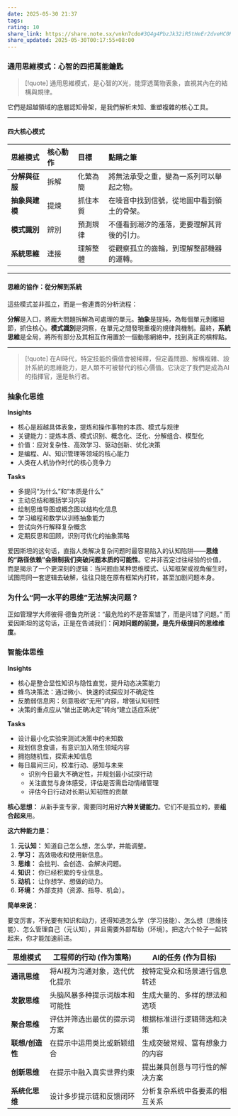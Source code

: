 ```yaml
---
date: 2025-05-30 21:37
tags: 
rating: 10
share_link: https://share.note.sx/vnkn7cdo#3Q4g4PbzJk32iR5tHeEr2dveHC0KZmaZdmZ1q209bwY
share_updated: 2025-05-30T00:17:55+08:00
---
```

### 通用思維模式：心智的四把萬能鑰匙

> [!quote]
> 通用思維模式，是心智的X光，能穿透萬物表象，直視其內在的結構與規律。

它們是超越領域的底層認知骨架，是我們解析未知、重塑複雜的核心工具。

---

#### 四大核心模式

| 思維模式 | 核心動作 | 目標 | 點睛之筆 |
| :--- | :--- | :--- | :--- |
| **分解與征服** | 拆解 | 化繁為簡 | 將無法承受之重，變為一系列可以舉起之物。 |
| **抽象與建模** | 提煉 | 抓住本質 | 在噪音中找到信號，從地圖中看到領土的骨架。 |
| **模式識別** | 辨別 | 預測規律 | 不僅看到潮汐的漲落，更要理解其背後的引力。 |
| **系統思維** | 連接 | 理解整體 | 從觀察孤立的齒輪，到理解整部機器的運轉。 |

---

#### 思維的協作：從分解到系統

這些模式並非孤立，而是一套連貫的分析流程：

**分解**是入口，將龐大問題拆解為可處理的單元。**抽象**是提純，為每個單元剝離細節，抓住核心。**模式識別**是洞察，在單元之間發現重複的規律與機制。最終，**系統思維**是全局，將所有部分及其相互作用置於一個動態網絡中，找到真正的槓桿點。

---

> [!quote]
> 在AI時代，特定技能的價值會被稀釋，但定義問題、解構複雜、設計系統的思維能力，是人類不可被替代的核心價值。它決定了我們是成為AI的指揮官，還是執行者。

### 抽象化思维

**Insights**
- 核心是超越具体表象，提炼和操作事物的本质、模式与规律
- 关键能力：提炼本质、模式识别、概念化、泛化、分解组合、模型化
- 价值：应对复杂性、高效学习、驱动创新、优化决策
- 是编程、AI、知识管理等领域的核心能力
- 人类在人机协作时代的核心竞争力

**Tasks**
*   多提问“为什么”和“本质是什么”
*   主动总结和概括学习内容
*   绘制思维导图或概念图以结构化信息
*   学习编程和数学以训练抽象能力
*   尝试向外行解释复杂概念
*   定期反思和回顾，识别可优化的抽象策略

爱因斯坦的这句话，直指人类解决复杂问题时最容易陷入的认知陷阱——**思维的“路径依赖”会限制我们突破问题本质的可能性**。它并非否定过往经验的价值，而是揭示了一个更深刻的逻辑：当问题由某种思维模式、认知框架或视角催生时，试图用同一套逻辑去破解，往往只能在原有框架内打转，甚至加剧问题本身。

### 为什么“同一水平的思维”无法解决问题？

正如管理学大师彼得·德鲁克所说：“最危险的不是答案错了，而是问错了问题。” 而爱因斯坦的这句话，正是在告诫我们：**问对问题的前提，是先升级提问的思维维度**。

### 智能体思维

**Insights**
- 核心是整合显性知识与隐性直觉，提升动态决策能力
- 蜂鸟决策法：通过微小、快速的试探应对不确定性
- 反脆弱信息网：刻意吸收“无用”内容，增强认知韧性
- 决策的重点应从“做出正确决定”转向“建立适应系统”

**Tasks**
*   设计最小化实验来测试决策中的未知数
*   规划信息食谱，有意识加入陌生领域内容
*   拥抱随机性，探索未知信息
*   每日晨间三问，校准行动、感知与未来
    *   识别今日最大不确定性，并规划最小试探行动
    *   关注直觉与身体感受，评估是否需启动情绪管理
    *   评估今日行动对长期认知韧性的贡献


**核心思想：** 从新手变专家，需要同时用好**六种关键能力**。它们不是孤立的，要**组合起来**用。

**这六种能力是：**

1.  **元认知：** 知道自己怎么想，怎么学，并能调整。
2.  **学习：** 高效吸收和使用新信息。
3.  **思维：** 会批判、会创造、会解决问题。
4.  **知识：** 你已经积累的专业信息。
5.  **动机：** 让你想学、想做的动力。
6.  **环境：** 外部支持（资源、指导、机会）。

**简单来说：**

要变厉害，不光要有知识和动力，还得知道怎么学（学习技能）、怎么想（思维技能）、怎么管理自己（元认知），并且需要外部帮助（环境）。把这六个轮子一起转起来，你才能加速前进。

| 思维模式       | 工程师的行动 (作为策略)    | AI的任务 (作为目标)    |
| ---------- | ---------------- | --------------- |
| **通讯思维**   | 将AI视为沟通对象，迭代优化提示 | 按特定受众和场景进行信息转述  |
| **发散思维**   | 头脑风暴多种提示词版本和可能性  | 生成大量的、多样的想法和选项  |
| **聚合思维**   | 评估并筛选出最优的提示词方案   | 根据标准进行逻辑筛选和决策   |
| **联想/创造性** | 在提示中运用类比或新颖组合    | 生成突破常规、富有想象力的内容 |
| **创新思维**   | 在提示中融入真实世界约束     | 提出兼具创意与可行性的解决方案 |
| **系统化思维**  | 设计多步提示链和反馈闭环     | 分析复杂系统中各要素的相互关系 |
